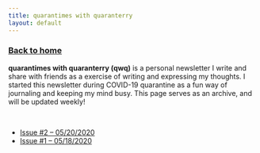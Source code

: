```yaml
---
title: quarantimes with quaranterry
layout: default
---
```


<body>
    <div id="main" class="container main">
        <div id="title" class="container">
            <h3 class="name"><a href="index" id="home">Back to home</a></h3>
        </div>
        <div id="content" class="content">
            <p><b>quarantimes with quaranterry (qwq)</b> is a personal newsletter I write and share with friends as a
                exercise of writing and expressing my thoughts. I started this newsletter during COVID-19 quarantine as
                a fun way of journaling and keeping my mind busy. This page serves as an archive, and will be updated
                weekly!</p>
            <br />
            <ul>
                <li><a href="https://us18.campaign-archive.com/?u=db243fb6188e96b64d90183a2&id=7531d5f38d">Issue #2 –
                        05/20/2020</a> </li>
                <li><a href="https://us18.campaign-archive.com/?u=db243fb6188e96b64d90183a2&id=2e470418a2">Issue #1 –
                        05/18/2020</a> </li>
            </ul>
        </div>
    </div>
</body>